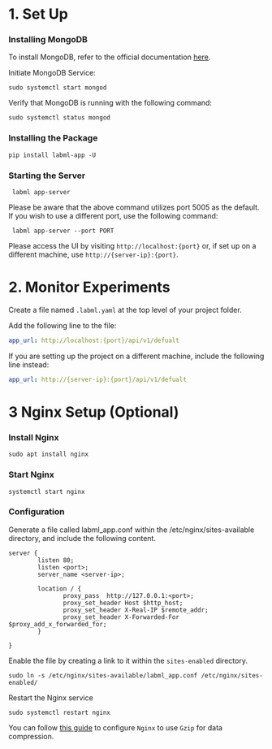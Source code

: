 # 1. Set Up

### Installing MongoDB

To install MongoDB, refer to the official
documentation [here](https://www.mongodb.com/docs/manual/tutorial/install-mongodb-on-ubuntu/).

Initiate MongoDB Service:

```commandline
sudo systemctl start mongod
```

Verify that MongoDB is running with the following command:

```commandline
sudo systemctl status mongod
```

### Installing the Package

```commandline
pip install labml-app -U
```

### Starting the Server

```commandline
 labml app-server
```

Please be aware that the above command utilizes port 5005 as the default. If you wish to use a different port, use the
following command:

```commandline
 labml app-server --port PORT
```

Please access the UI by visiting `http://localhost:{port}` or, if set up on a different machine,
use `http://{server-ip}:{port}`.

# 2. Monitor Experiments

Create a file named `.labml.yaml` at the top level of your project folder.

Add the following line to the file:

```yaml
app_url: http://localhost:{port}/api/v1/defualt
```

If you are setting up the project on a different machine, include the following line instead:

```yaml
app_url: http://{server-ip}:{port}/api/v1/defualt
```

# 3 Nginx Setup (Optional)

### Install Nginx
```commandline
sudo apt install nginx
```

### Start Nginx 
```commandline
systemctl start nginx
```

### Configuration

Generate a file called labml_app.conf within the /etc/nginx/sites-available directory, and include the following content.

```nginx configuration
server {
        listen 80;
        listen <port>;
        server_name <server-ip>;

        location / {
               proxy_pass  http://127.0.0.1:<port>;
               proxy_set_header Host $http_host;
               proxy_set_header X-Real-IP $remote_addr;
               proxy_set_header X-Forwarded-For $proxy_add_x_forwarded_for;
        }

}
```


Enable the file by creating a link to it within the `sites-enabled` directory.

```commandline
sudo ln -s /etc/nginx/sites-available/labml_app.conf /etc/nginx/sites-enabled/
```

Restart the Nginx service

```commandline
sudo systemctl restart nginx
```

You can follow [this guide](https://www.digitalocean.com/community/tutorials/how-to-improve-website-performance-using-gzip-and-nginx-on-ubuntu-20-04) to configure `Nginx` to use `Gzip` for data compression.